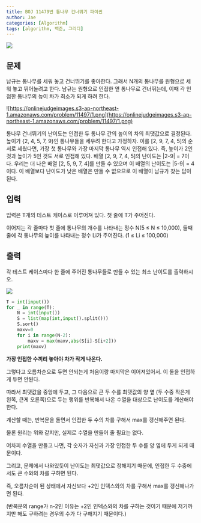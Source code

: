 ```yaml
---
title: BOJ 11479번 통나무 건너뛰기 파이썬
author: Jae
categories: [Algorithm]
tags: [algorithm, 백준, 그리디]
---
```


![](https://velog.velcdn.com/images/a87380/post/8a94a310-9506-440d-ad1f-9c4cd8acc955/image.png)

## 문제

남규는 통나무를 세워 놓고 건너뛰기를 좋아한다. 그래서 N개의 통나무를 원형으로 세워 놓고 뛰어놀려고 한다. 남규는 원형으로 인접한 옆 통나무로 건너뛰는데, 이때 각 인접한 통나무의 높이 차가 최소가 되게 하려 한다.

![https://onlinejudgeimages.s3-ap-northeast-1.amazonaws.com/problem/11497/1.png](https://onlinejudgeimages.s3-ap-northeast-1.amazonaws.com/problem/11497/1.png)

통나무 건너뛰기의 난이도는 인접한 두 통나무 간의 높이의 차의 최댓값으로 결정된다. 높이가 {2, 4, 5, 7, 9}인 통나무들을 세우려 한다고 가정하자. 이를 [2, 9, 7, 4, 5]의 순서로 세웠다면, 가장 첫 통나무와 가장 마지막 통나무 역시 인접해 있다. 즉, 높이가 2인 것과 높이가 5인 것도 서로 인접해 있다. 배열 [2, 9, 7, 4, 5]의 난이도는 |2-9| = 7이다. 우리는 더 나은 배열 [2, 5, 9, 7, 4]를 만들 수 있으며 이 배열의 난이도는 |5-9| = 4이다. 이 배열보다 난이도가 낮은 배열은 만들 수 없으므로 이 배열이 남규가 찾는 답이 된다.

## 입력

입력은 T개의 테스트 케이스로 이루어져 있다. 첫 줄에 T가 주어진다.

이어지는 각 줄마다 첫 줄에 통나무의 개수를 나타내는 정수 N(5 ≤ N ≤ 10,000), 둘째 줄에 각 통나무의 높이를 나타내는 정수 Li가 주어진다. (1 ≤ Li ≤ 100,000)

## 출력

각 테스트 케이스마다 한 줄에 주어진 통나무들로 만들 수 있는 최소 난이도를 출력하시오.

![](https://velog.velcdn.com/images/a87380/post/8e5cc5dc-dce9-4fb3-a315-1e7f51254b70/image.png)

```python
T = int(input())
for _ in range(T):
    N = int(input())
    S = list(map(int,input().split()))
    S.sort()
    maxv=0
    for i in range(N-2):
        maxv = max(maxv,abs(S[i]-S[i+2]))
    print(maxv)
```

**가장 인접한 수끼리 놓아야 차가 작게 나온다.**

그렇다고 오름차순으로 두면 안되는게 처음이랑 마지막은 이어져있어서. 이 둘을 인접하게 두면 안된다.

따라서 최댓값을 중앙에 두고, 그 다음으로 큰 두 수를 최댓값의 양 옆 (두 수중 작은게 왼쪽, 큰게 오른쪽)으로 두는 행위를 반복해서 나온 수열을 대상으로 난이도를 계산해야 한다.

계산할 때는, 반복문을 돌면서 인접한 두 수의 차를 구해서 max를 갱신해주면 된다.

물론 원리는 위와 같지만, 실제로 수열을 만들어 줄 필요는 없다.

어차피 수열을 만들고 나면, 각 숫자가 자신과 가장 인접한 두 수를 양 옆에 두게 되게 때문이다.

그리고, 문제에서 나와있듯이 난이도는 최댓값으로 정해지기 때문에, 인접한 두 수중에서도 큰 수와의 차를 구하면 된다.

즉, 오름차순이 된 상태에서 자신보다 +2인 인덱스와의 차를 구해서 max를 갱신해나가면 된다.

(반복문의 range가 n-2인 이유는 +2인 인덱스와의 차를 구하는 것이기 때문에 저기까지만 해도 구하려는 경우의 수가 다 구해지기 때문이다.)
